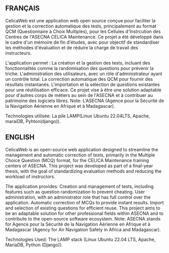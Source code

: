 FRANÇAIS
---------------------------------------------------------------------------------------------------------------------------------------------
CelicaWeb est une application web open source conçue pour faciliter la gestion et la correction automatique des tests, 
principalement au format QCM (Questionnaire à Choix Multiples), pour les Cellules d'Instrcution des Centres de l'ASECNA CELICA Maintenance.
Ce projet a été développé dans le cadre d'un mémoire de fin d'études, avec pour objectif de standardiser les méthodes d'évaluation et de réduire 
la charge de travail des instructeurs.

L'application permet :
La création et la gestion des tests, incluant des fonctionnalités comme la randomisation des questions pour prévenir la triche.
L'administration des utilisateurs, avec un rôle d'administrateur ayant un contrôle total.
La correction automatique des QCM pour fournir des résultats instantanés.
L'importation et la sélection de questions existantes pour une réutilisation efficace.
Ce projet vise à être une solution adaptable pour d'autres corps de métiers au sein de l'ASECNA et à contribuer au patrimoine des logiciels libres.
Note: L'ASECNA (Agence pour la Sécurité de la Navigation Aérienne en Afrique et à Madagascar).

Technologies utilisée:
La pile LAMP(Linux Ubuntu 22.04LTS, Apache, maraiDB, Pyhton(django)).

ENGLISH
---------------------------------------------------------------------------------------------------------------------------------------------
CelicaWeb is an open-source web application designed to streamline the management and automatic correction of tests, primarily in the Multiple 
Choice Question (MCQ) format, for the CELICA Maintenance training centers of ASECNA. This project was developed as part of a final-year thesis, 
with the goal of standardizing evaluation methods and reducing the workload of instructors.

The application provides:
Creation and management of tests, including features such as question randomization to prevent cheating.
User administration, with an administrator role that has full control over the application.
Automatic correction of MCQs to provide instant results.
Import and selection of existing questions for efficient reuse.
This project aims to be an adaptable solution for other professional fields within ASECNA and to contribute to the open-source software ecosystem.
Note: ASECNA stands for Agence pour la Sécurité de la Navigation Aérienne en Afrique et à Madagascar (Agency for Air Navigation Safety in Africa and Madagascar).

Technologies Used:
The LAMP stack (Linux Ubuntu 22.04 LTS, Apache, MariaDB, Python (Django)).
